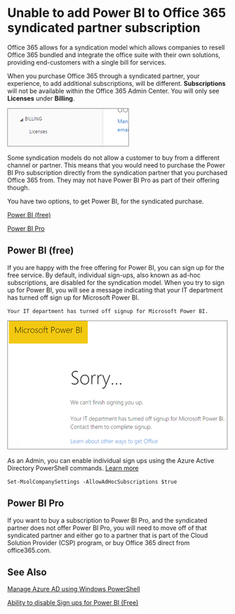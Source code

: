 <properties
pageTitle="Unable to add Power BI to syndicated partner"
description="Unable to add Power BI to an Office 365 syndication partner"
services="powerbi"
documentationCenter=""
authors="guyinacube"
manager="mblythe"
editor=""/>

<tags
ms.service="powerbi"
ms.devlang="NA"
ms.topic="article"
ms.tgt_pltfrm="na"
ms.workload="powerbi"
ms.date="12/07/2015"
ms.author="asaxton"/>
# Unable to add Power BI to Office 365 syndicated partner subscription

Office 365 allows for a syndication model which allows companies to resell Office 365 bundled and integrate the office suite with their own solutions, providing end-customers with a single bill for services.

When you purchase Office 365 through a syndicated partner, your experience, to add additional subscriptions, will be different. **Subscriptions** will not be available within the Office 365 Admin Center. You will only see **Licenses** under **Billing**.

![](media/powerbi-admin-syndication-partner/billing.png)

Some syndication models do not allow a customer to buy from a different channel or partner. This means that you would need to purchase the Power BI Pro subscription directly from the syndication partner that you purchased Office 365 from. They may not have Power BI Pro as part of their offering though.

You have two options, to get Power BI, for the syndicated purchase.

[Power BI (free)](#free)

[Power BI Pro](#pro)

## Power BI (free)

If you are happy with the free offering for Power BI, you can sign up for the free service. By default, individual sign-ups, also known as ad-hoc subscriptions, are disabled for the syndication model. When you try to sign up for Power BI, you will see a message indicating that your IT department has turned off sign up for Microsoft Power BI.

    Your IT department has turned off signup for Microsoft Power BI.

![](media/powerbi-admin-syndication-partner/sorry.png)

As an Admin, you can enable individual sign ups using the Azure Active Directory PowerShell commands. [Learn more](https://technet.microsoft.com/library/jj151815.aspx)

    Set-MsolCompanySettings -AllowAdHocSubscriptions $true

## Power BI Pro

If you want to buy a subscription to Power BI Pro, and the syndicated partner does not offer Power BI Pro, you will need to move off of that syndicated partner and either go to a partner that is part of the Cloud Solution Provider (CSP) program, or buy Office 365 direct from office365.com.

## See Also

[Manage Azure AD using Windows PowerShell](https://technet.microsoft.com/library/jj151815.aspx)

[Ability to disable Sign ups for Power BI (Free)](http://blogs.technet.com/b/powerbisupport/archive/2015/02/18/ability-to-disable-free-sign-ups-for-the-free-power-bi.aspx)
